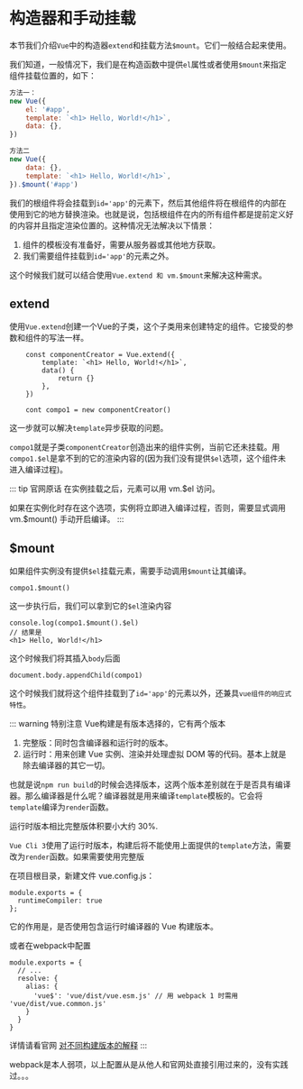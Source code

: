 # 构造器和手动挂载
本节我们介绍`Vue`中的构造器`extend`和挂载方法`$mount`。它们一般结合起来使用。

我们知道，一般情况下，我们是在构造函数中提供`el`属性或者使用`$mount`来指定组件挂载位置的，如下：
```js
方法一：
new Vue({
    el: '#app',
    template: `<h1> Hello, World!</h1>`,
    data: {},
})

方法二
new Vue({
    data: {},
    template: `<h1> Hello, World!</h1>`,
}).$mount('#app')
```
我们的根组件将会挂载到`id='app'`的元素下，然后其他组件将在根组件的内部在使用到它的地方替换渲染。也就是说，包括根组件在内的所有组件都是提前定义好的内容并且指定渲染位置的。这种情况无法解决以下情景：    
1. 组件的模板没有准备好，需要从服务器或其他地方获取。
2. 我们需要组件挂载到`id='app'`的元素之外。

这个时候我们就可以结合使用`Vue.extend 和 vm.$mount`来解决这种需求。


## extend
使用`Vue.extend`创建一个Vue的子类，这个子类用来创建特定的组件。它接受的参数和组件的写法一样。
```
    const componentCreator = Vue.extend({
        template: `<h1> Hello, World!</h1>`,
        data() {
            return {}
        },        
    })

    cont compo1 = new componentCreator()
```
这一步就可以解决`template`异步获取的问题。

`compo1`就是子类`componentCreator`创造出来的组件实例，当前它还未挂载。用`compo1.$el`是拿不到的它的渲染内容的(因为我们没有提供`$el`选项，这个组件未进入编译过程)。

::: tip 官网原话
在实例挂载之后，元素可以用 vm.$el 访问。

如果在实例化时存在这个选项，实例将立即进入编译过程，否则，需要显式调用 vm.$mount() 手动开启编译。
::: 


## $mount
如果组件实例没有提供`$el`挂载元素，需要手动调用`$mount`让其编译。
```
compo1.$mount()
```
这一步执行后，我们可以拿到它的`$el`渲染内容
```
console.log(compo1.$mount().$el)
// 结果是
<h1> Hello, World!</h1>
```
这个时候我们将其插入`body`后面
```
document.body.appendChild(compo1)
```
这个时候我们就将这个组件挂载到了`id='app'`的元素以外，还兼具`vue组件的响应式特性`。


::: warning 特别注意
Vue构建是有版本选择的，它有两个版本
1. 完整版：同时包含编译器和运行时的版本。
2. 运行时：用来创建 Vue 实例、渲染并处理虚拟 DOM 等的代码。基本上就是除去编译器的其它一切。

也就是说`npm run build`的时候会选择版本，这两个版本差别就在于是否具有编译器。那么编译器是什么呢？编译器就是用来编译`template`模板的。它会将`template`编译为`render`函数。

运行时版本相比完整版体积要小大约 30%.

`Vue Cli 3`使用了运行时版本，构建后将不能使用上面提供的`template`方法，需要改为`render`函数。如果需要使用完整版

在项目根目录，新建文件 vue.config.js：
```
module.exports = {
  runtimeCompiler: true
};
```
它的作用是，是否使用包含运行时编译器的 Vue 构建版本。

或者在webpack中配置
```
module.exports = {
  // ...
  resolve: {
    alias: {
      'vue$': 'vue/dist/vue.esm.js' // 用 webpack 1 时需用 'vue/dist/vue.common.js'
    }
  }
}
```

详情请看官网   [对不同构建版本的解释](https://cn.vuejs.org/v2/guide/installation.html#%E5%AF%B9%E4%B8%8D%E5%90%8C%E6%9E%84%E5%BB%BA%E7%89%88%E6%9C%AC%E7%9A%84%E8%A7%A3%E9%87%8A)
:::

webpack是本人弱项，以上配置从是从他人和官网处直接引用过来的，没有实践过。。。



